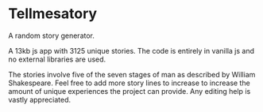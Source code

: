 # Tellmesatory

A random story generator.

A 13kb js app with 3125 unique stories.
The code is entirely in vanilla js and no external libraries are used.

The stories involve five of the seven stages of man as described by William Shakespeare. Feel free to add more story lines to increase to increase the amount of unique experiences the project can provide. Any editing help is vastly appreciated. 

